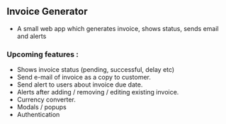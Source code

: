 ## Invoice Generator
- A small web app which generates invoice, shows status, sends email and alerts
### Upcoming features :
- Shows invoice status (pending, successful, delay etc)
- Send e-mail of invoice as a copy to customer.
- Send alert to users about invoice due date.
- Alerts after adding / removing / editing existing invoice.
- Currency converter.
- Modals / popups
- Authentication
